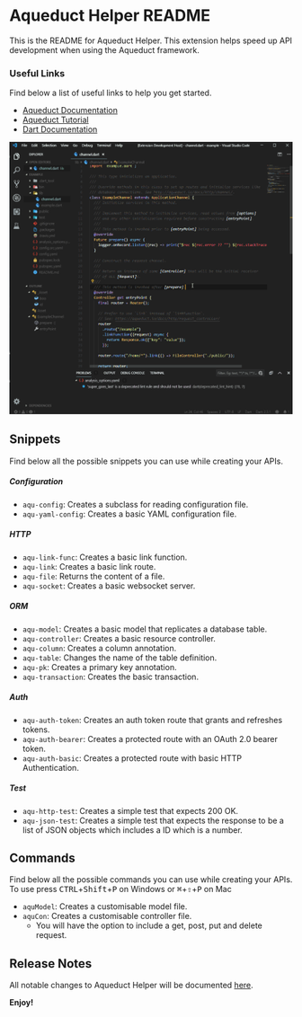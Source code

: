 # Aqueduct Helper README

This is the README for Aqueduct Helper. This extension helps speed up API development when using the Aqueduct framework.

### Useful Links
Find below a list of useful links to help you get started.
- [Aqueduct Documentation](https://aqueduct.io/docs/)
- [Aqueduct Tutorial](https://aqueduct.io/docs/tut/getting-started/)
- [Dart Documentation](https://dart.dev/guides)

![Aqueduct Model Creator command](./images/model_command.gif)

## Snippets
Find below all the possible snippets you can use while creating your APIs.

##### Configuration
- `aqu-config`: Creates a subclass for reading configuration file.
- `aqu-yaml-config`: Creates a basic YAML configuration file.

##### HTTP
- `aqu-link-func`: Creates a basic link function.
- `aqu-link`: Creates a basic link route.
- `aqu-file`: Returns the content of a file.
- `aqu-socket`: Creates a basic websocket server.

##### ORM
- `aqu-model`: Creates a basic model that replicates a database table.
- `aqu-controller`: Creates a basic resource controller.
- `aqu-column`: Creates a column annotation.
- `aqu-table`: Changes the name of the table definition.
- `aqu-pk`: Creates a primary key annotation.
- `aqu-transaction`: Creates the basic transaction.

##### Auth
- `aqu-auth-token`: Creates an auth token route that grants and refreshes tokens.
- `aqu-auth-bearer`: Creates a protected route with an OAuth 2.0 bearer token.
- `aqu-auth-basic`: Creates a protected route with basic HTTP Authentication.

##### Test
- `aqu-http-test`: Creates a simple test that expects 200 OK.
- `aqu-json-test`: Creates a simple test that expects the response to be a list of JSON objects which includes a ID which is a number.

## Commands
Find below all the possible commands you can use while creating your APIs. To use press <kbd>CTRL</kbd>+<kbd>Shift</kbd>+<kbd>P</kbd> on Windows or <kbd>⌘</kbd>+<kbd>⇧</kbd>+<kbd>P</kbd> on Mac

- `aquModel`: Creates a customisable model file.
- `aquCon`: Creates a customisable controller file.
    - You will have the option to include a get, post, put and delete request.

## Release Notes
All notable changes to Aqueduct Helper will be documented [here](https://marketplace.visualstudio.com/items/AzMoza.aqueduct-helper/changelog).

**Enjoy!**